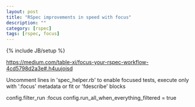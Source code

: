 ```yaml
---
layout: post
title: "RSpec improvements in speed with focus"
description: ""
category: [rspec]
tags: [rspec, focus]
---
```

{% include JB/setup %}


<https://medium.com/table-xi/focus-your-rspec-workflow-4cd5798d2a3e#.h4uujojsd>



Uncomment lines in 'spec_helper.rb' to enable focused tests, execute only with ':focus' metadata or fit or 'fdescribe' blocks

  config.filter_run :focus
  config.run_all_when_everything_filtered = true


